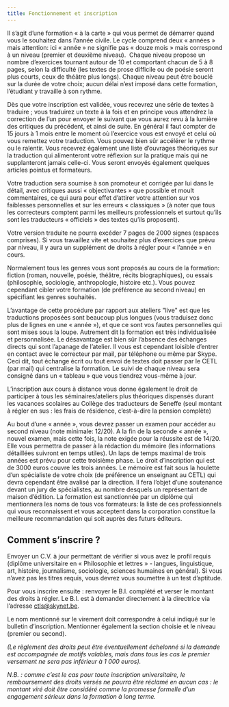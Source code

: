 ```yaml
---
title: Fonctionnement et inscription
---
```


Il s’agit d’une formation «&nbsp;à la carte&nbsp;» qui vous permet de démarrer quand vous le souhaitez dans l’année civile. Le cycle comprend deux «&nbsp;années&nbsp;» mais attention: ici «&nbsp;année&nbsp;» ne signifie pas «&nbsp;douze mois&nbsp;» mais correspond à un niveau (premier et deuxième niveau).  Chaque niveau propose un nombre d’exercices tournant autour de 10 et comportant chacun de 5 à 8 pages, selon la difficulté (les textes de prose difficile ou de poésie seront plus courts, ceux de théâtre plus longs). Chaque niveau peut être bouclé sur la durée de votre choix; aucun délai n’est imposé dans cette formation, l’étudiant y travaille à son rythme.

Dès que votre inscription est validée, vous recevrez une série de textes à traduire ; vous traduirez un texte à la fois et en principe vous attendrez la correction de l’un pour envoyer le suivant que vous aurez revu à la lumière des critiques du précédent, et ainsi de suite. En général il faut compter de 15 jours à 1 mois entre le moment où l’exercice vous est envoyé et celui où vous remettez votre traduction. Vous pouvez bien sûr accélérer le rythme ou le ralentir. Vous recevrez également une liste d’ouvrages théoriques sur la traduction qui alimenteront votre réflexion sur la pratique mais qui ne supplanteront jamais celle-ci. Vous seront envoyés également quelques articles pointus et formateurs.

Votre traduction sera soumise à son promoteur et corrigée par lui dans le détail, avec critiques aussi «&nbsp;objectivantes&nbsp;» que possible et moult commentaires, ce qui aura pour effet d’attirer votre attention sur vos faiblesses personnelles et sur les erreurs «&nbsp;classiques&nbsp;» (à noter que tous les correcteurs comptent parmi les meilleurs professionnels et surtout qu’ils sont les traducteurs «&nbsp;officiels&nbsp;» des textes qu’ils proposent).

Votre version traduite ne pourra excéder 7 pages de 2000 signes (espaces comprises). Si vous travaillez vite et souhaitez plus d’exercices que prévu par niveau, il y aura un supplément de droits à régler pour «&nbsp;l’année&nbsp;» en cours.

Normalement tous les genres vous sont proposés au cours de la formation: fiction (roman, nouvelle, poésie, théâtre, récits biographiques), ou essais (philosophie, sociologie, anthropologie, histoire etc.). Vous pouvez cependant cibler votre formation (de préférence au second niveau) en spécifiant les genres souhaités.

L’avantage de cette procédure par rapport aux ateliers "live" est que les traductions proposées sont beaucoup plus longues (vous traduisez donc plus de lignes en une «&nbsp;année&nbsp;»), et que ce sont vos fautes personnelles qui sont mises sous la loupe. Autrement dit la formation est très individualisée et personnalisée. Le désavantage est bien sûr l’absence des échanges directs qui sont l’apanage de l’atelier. Il vous est cependant loisible d’entrer en contact avec le correcteur par mail, par téléphone ou même par Skype. Ceci dit, tout échange écrit ou tout envoi de textes doit passer par le CETL (par mail) qui centralise la formation. Le suivi de chaque niveau sera consigné dans un «&nbsp;tableau&nbsp;» que vous tiendrez vous-même à jour.

L’inscription aux cours à distance vous donne également le droit de participer à tous les séminaires/ateliers plus théoriques dispensés durant les vacances scolaires au Collège des traducteurs de Seneffe (seul montant à régler en sus&nbsp;: les frais de résidence, c’est-à-dire la pension complète)

Au bout d’une «&nbsp;année&nbsp;», vous devrez passer un examen pour accéder au second niveau (note minimale: 12/20). A la fin de la seconde «&nbsp;année&nbsp;», nouvel examen, mais cette fois, la note exigée pour la réussite est de 14/20. Elle vous permettra de passer à la rédaction du mémoire (les informations détaillées suivront en temps utiles). Un laps de temps maximal de trois années est prévu pour cette troisième phase. Le droit d’inscription qui est de 3000 euros couvre les trois années. Le mémoire est fait sous la houlette d’un spécialiste de votre choix (de préférence un enseignant au CETL) qui devra cependant être avalisé par la direction. Il fera l’objet d’une soutenance devant un jury de spécialistes, au nombre desquels un représentant de maison d’édition. La formation est sanctionnée par un diplôme qui mentionnera les noms de tous vos formateurs: la liste de ces professionnels qui vous reconnaissent et vous acceptent dans la corporation constitue la meilleure recommandation qui soit auprès des futurs éditeurs.

## Comment s’inscrire ?

Envoyer un C.V. à jour permettant de vérifier si vous avez le profil requis (diplôme universitaire en «&nbsp;Philosophie et lettres&nbsp;» - langues, linguistique, art, histoire, journalisme, sociologie, sciences humaines en général). Si vous n’avez pas les titres requis, vous devrez vous soumettre à un test d’aptitude.

Pour vous inscrire ensuite&nbsp;: renvoyer le B.I. complété et verser le montant des droits à régler. Le B.I. est à demander directement à la directrice via l’adresse ctls@skynet.be.

Le nom mentionné sur le virement doit correspondre à celui indiqué sur le bulletin d’inscription. Mentionner également la section choisie et le niveau (premier ou second).

_(Le règlement des droits peut être éventuellement échelonné si la demande est accompagnée de motifs valables, mais dans tous les cas le premier versement ne sera pas inférieur à 1 000 euros)._

_N.B.&nbsp;: comme c’est le cas pour toute inscription universitaire, le remboursement des droits versés ne pourra être réclamé en aucun cas&nbsp;: le montant viré doit être considéré comme la promesse formelle d’un engagement sérieux dans la formation à long terme._
